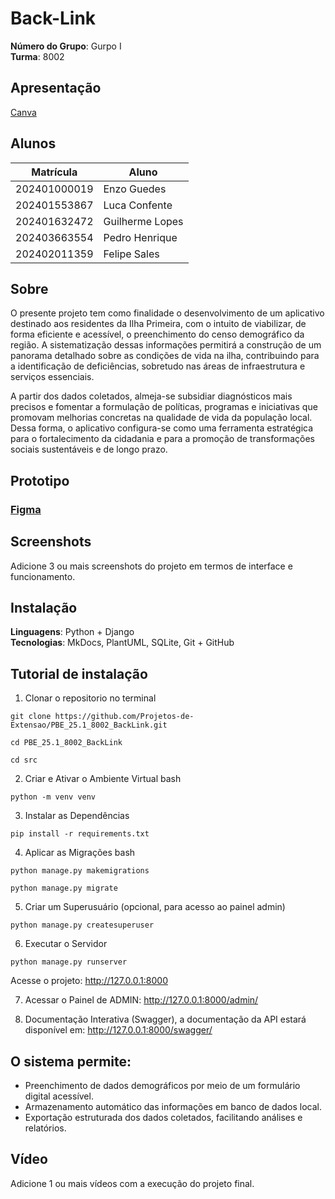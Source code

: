 # Back-Link 

**Número do Grupo**: Gurpo I<br>
**Turma**: 8002<br>

## Apresentação
[Canva](https://www.canva.com/design/DAGqLHGIQuQ/YUoiUAlUWAOLX6IBuxWZ-A/edit?utm_content=DAGqLHGIQuQ&utm_campaign=designshare&utm_medium=link2&utm_source=sharebutton)


## Alunos
|Matrícula | Aluno |
| -- | -- |
| 202401000019  |  Enzo Guedes  |
| 202401553867 |  Luca Confente |
| 202401632472  |  Guilherme Lopes |
| 202403663554  |  Pedro Henrique |
| 202402011359  |  Felipe Sales |

## Sobre 
O presente projeto tem como finalidade o desenvolvimento de um aplicativo destinado aos residentes da Ilha Primeira, com o intuito de viabilizar, de forma eficiente e acessível, o preenchimento do censo demográfico da região. A sistematização dessas informações permitirá a construção de um panorama detalhado sobre as condições de vida na ilha, contribuindo para a identificação de deficiências, sobretudo nas áreas de infraestrutura e serviços essenciais.

A partir dos dados coletados, almeja-se subsidiar diagnósticos mais precisos e fomentar a formulação de políticas, programas e iniciativas que promovam melhorias concretas na qualidade de vida da população local. Dessa forma, o aplicativo configura-se como uma ferramenta estratégica para o fortalecimento da cidadania e para a promoção de transformações sociais sustentáveis e de longo prazo.

## Prototipo
### [Figma](https://www.figma.com/design/uDwCBF3Ib2rCVXKtO2dgR1/AP1-Back-end?node-id=0-1&t=YnS6dCB66bI9mXJn-1)

## Screenshots
Adicione 3 ou mais screenshots do projeto em termos de interface e funcionamento.

## Instalação 
**Linguagens**: Python + Django <br>
**Tecnologias**: MkDocs, PlantUML, SQLite, Git + GitHub<br>

## Tutorial de instalação
1. Clonar o repositorio no terminal
```terminal
git clone https://github.com/Projetos-de-Extensao/PBE_25.1_8002_BackLink.git
```
```
cd PBE_25.1_8002_BackLink
```
```
cd src
```

2. Criar e Ativar o Ambiente Virtual bash
```
python -m venv venv
```
3. Instalar as Dependências
```
pip install -r requirements.txt
```
4. Aplicar as Migrações bash
```
python manage.py makemigrations
```
```
python manage.py migrate
```
5. Criar um Superusuário (opcional, para acesso ao painel admin)
```
python manage.py createsuperuser
```
6. Executar o Servidor
```
python manage.py runserver
```
Acesse o projeto: http://127.0.0.1:8000  

7. Acessar o Painel de ADMIN: http://127.0.0.1:8000/admin/
     
8. Documentação Interativa (Swagger), a documentação da API estará disponível em: http://127.0.0.1:8000/swagger/  
   
## O sistema permite:
- Preenchimento de dados demográficos por meio de um formulário digital acessível.
- Armazenamento automático das informações em banco de dados local.
- Exportação estruturada dos dados coletados, facilitando análises e relatórios.
   
## Vídeo
Adicione 1 ou mais vídeos com a execução do projeto final.

